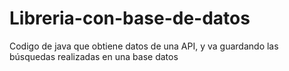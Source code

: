 # Libreria-con-base-de-datos
Codigo de java que obtiene datos de una API, y va guardando las búsquedas realizadas en una base datos  
